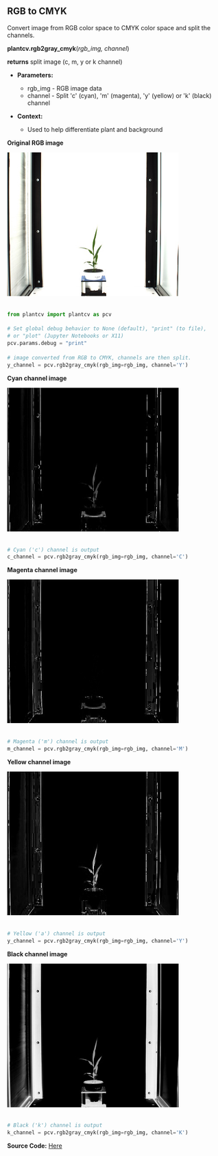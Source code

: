 ## RGB to CMYK

Convert image from RGB color space to CMYK color space and split the channels.

**plantcv.rgb2gray_cmyk**(*rgb_img, channel*)

**returns** split image (c, m, y or k channel)

- **Parameters:**
    - rgb_img - RGB image data
    - channel - Split 'c' (cyan), 'm' (magenta), 'y' (yellow) or 'k' (black) channel
   
- **Context:**
    - Used to help differentiate plant and background


**Original RGB image**

![Screenshot](img/documentation_images/rgb2cmyk/original_image.jpg)

```python

from plantcv import plantcv as pcv

# Set global debug behavior to None (default), "print" (to file), 
# or "plot" (Jupyter Notebooks or X11)
pcv.params.debug = "print"

# image converted from RGB to CMYK, channels are then split. 
y_channel = pcv.rgb2gray_cmyk(rgb_img=rgb_img, channel='Y')

```

**Cyan channel image**

![Screenshot](img/documentation_images/rgb2cmyk/CMYK-cyan.jpg)

```python

# Cyan ('c') channel is output
c_channel = pcv.rgb2gray_cmyk(rgb_img=rgb_img, channel='C')

```

**Magenta channel image**

![Screenshot](img/documentation_images/rgb2cmyk/CMYK-magenta.jpg)

```python

# Magenta ('m') channel is output
m_channel = pcv.rgb2gray_cmyk(rgb_img=rgb_img, channel='M')

```

**Yellow channel image**

![Screenshot](img/documentation_images/rgb2cmyk/CMYK-yellow.jpg)

```python

# Yellow ('a') channel is output
y_channel = pcv.rgb2gray_cmyk(rgb_img=rgb_img, channel='Y')

```

**Black channel image**

![Screenshot](img/documentation_images/rgb2cmyk/CMYK-black.jpg)

```python

# Black ('k') channel is output
k_channel = pcv.rgb2gray_cmyk(rgb_img=rgb_img, channel='K')

```

**Source Code:** [Here](https://github.com/danforthcenter/plantcv/blob/master/plantcv/plantcv/rgb2gray_cmyk.py)
